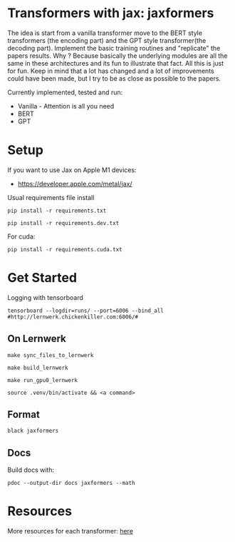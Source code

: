 # Transformers with jax: jaxformers

The idea is start from a vanilla transformer move to the BERT style transformers (the encoding part) and the GPT style transformer(the decoding part). Implement the basic training routines and "replicate" the papers results. Why ? Because basically the underlying modules are all the same in these architectures and its fun to illustrate that fact. All this is just for fun. Keep in mind that a lot has changed and a lot of improvements could have been made, but I try to be as close as possible to the papers.


Currently implemented, tested and run:

* Vanilla - Attention is all you need
* BERT
* GPT

# Setup

If you want to use Jax on Apple M1 devices:
* https://developer.apple.com/metal/jax/

Usual requirements file install

    pip install -r requirements.txt

    pip install -r requirements.dev.txt

For cuda:

    pip install -r requirements.cuda.txt


# Get Started

Logging with tensorboard

    tensorboard --logdir=runs/ --port=6006 --bind_all #http://lernwerk.chickenkiller.com:6006/#


## On Lernwerk

    make sync_files_to_lernwerk

    make build_lernwerk

    make run_gpu0_lernwerk

    source .venv/bin/activate && <a command>

## Format

    black jaxformers

## Docs

Build docs with:

    pdoc --output-dir docs jaxformers --math

# Resources
More resources for each transformer: [here](./transformer_resources.md)